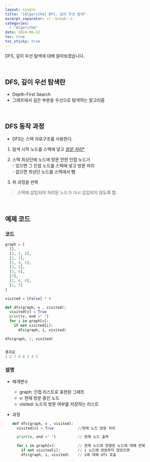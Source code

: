 ```yaml
---
layout: single
title: "[Algorithm] DFS, 깊이 우선 탐색"
excerpt_separator: <!--break-->
categories:
  - "Algorithm"
date: 2024-06-22
toc: true
toc_sticky: true
---
```


DFS, 깊이 우선 탐색에 대해 알아보겠습니다.

<!--break-->

<br>

## DFS, 깊이 우선 탐색란

- Depth-First Search
- 그래프에서 깊은 부분을 우선으로 탐색하는 알고리즘

<br>

## DFS 동작 과정

- DFS는 스택 자료구조를 사용한다.

1. 탐색 시작 노드를 스택에 넣고 _<u>방문 처리\*</u>_

2. 스택 최상단에 노드에 방문 안한 인접 노드가 <br>
   \- 있으면 그 인접 노드를 스택에 넣고 방문 처리 <br>
   \- 없으면 최상단 노드를 스택에서 뺌

3. 위 과정을 반복

> 스택에 삽입되어 처리된 노드가 다시 삽입되지 않도록 함.

<br>

## 예제 코드

### 코드

```python
graph = [
  [],
  [2, 3, 8],
  [1, 7],
  [1, 4, 5],
  [3, 5],
  [3, 4],
  [7],
  [2, 6, 8],
  [1, 7]
]

visited = [False] * 9

def dfs(graph, v , visited):
  visited[v] = True
  print(v, end =" ")
  for i in graph[v]:
    if not visited[i]:
      dfs(graph, i, visited)

dfs(graph, 1, visited)


결과값
1 2 7 6 8 3 4 5
```

### 설명

- 매개변수

  - graph: 인접 리스트로 표현된 그래프
  - v: 현재 방문 중인 노드
  - visited: 노드의 방문 여부를 저장하는 리스트

- 과정

  ```python
  def dfs(graph, v , visited):
    visited[v] = True           //현재 노드 방문 처리

    print(v, end =" ")          // 현재 노드 출력

    for i in graph[v]:          // 현재 노드와 연결된 노드에 대해 반복
      if not visited[i]:        // i 노드에 방문하지 않았으면
      dfs(graph, i, visited)    // i에 대해 dfs 호출
  ```

